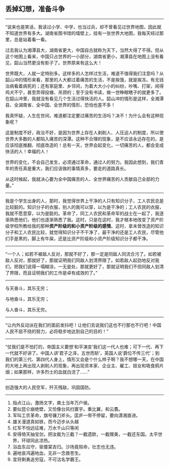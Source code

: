 ## 丢掉幻想，准备斗争

---

“说来也是笑话，我读过小学、中学，也当过兵，却不曾看见过世界地图，因此就不知道世界有多大。湖南省图书馆的墙壁上，挂有一张世界大地图，我每天经过那里，总是站着看一看。

过去我认为湘潭县大，湖南省更大，中国自古就称为天下，当然大得了不得。但从这个地图上看来，中国只占世界的一小部分，湖南省更小，湘潭县在地图上没有看见，韶山当然更没有影子了。世界原来有这么大！

世界既大，人就一定特别多。这样多的人怎样过生活，难道不值得我们注意吗？从韶山冲的情形来看，那里的人大都过着痛苦的生活，不是挨饿，就是挨冻。有无钱治病看着病死的；还有家庭里、乡邻间，为着大大小小的纠纷，吵嘴、打架，闹得鸡犬不宁，甚至弄得投塘、吊颈的；至于没有书读，做一世睁眼瞎子的就更多了。在韶山冲里，我就没有看见几个生活过得快活的人。韶山冲的情形是这样，全湘潭县、全湖南省、全中国、全世界的情形，恐怕也差不多！

我真怀疑，人生在世间，难道都注定要过痛苦的生活吗？决不！为什么会有这种现象呢？

这是制度不好，政治不好，是因为世界上存在人剥削人、人压迫人的制度，所以使世界大多数的人都陷入痛苦的深潭。这种不合理的现象，是不应该永远存在的，是应该彻底推翻、彻底改造的！总有一天，世界会起变化，一切痛苦的人，都会变成快活的人！幸福的人！

世界的变化，不会自己发生，必须通过革命，通过人的努力。我因此想到，我们青年的责任真是重大，我们应该做的事情真多，要走的道路真长。

从这时候起，我就决心要为全中国痛苦的人、全世界痛苦的人贡献自己全部的力量。”

---

我是个学生出身的人，那时，我觉得世界上干净的人只有知识分子，工人农民总是比较脏的。知识分子的衣服，别人的我可以穿，以为是干净的；工人农民的衣服，我就不愿意穿，以为是脏的。革命了，同工人农民和革命军的战士在一起了，我逐渐熟悉他们，他们也逐渐熟悉了我。这时，只是在这时，我才根本地改变了资产阶级学校所教给我的那种**资产阶级的和小资产阶级的感情**。这时，拿未曾改造的知识分子和工人农民比较，就觉得知识分子不干净了，最干净的还是工人农民，尽管他们手是黑的，脚上有牛屎，还是比资产阶级和小资产阶级知识分子都干净。

---

“一个人；如若不被敌人反对，那就不好了，那一定是同敌人同流合污了。如若被敌人反对，那就好了，那就证明我们同敌人划清界限了。如若敌人起劲地反对我们，把我们说得一塌糊涂，一无是处，那就更好了，那就证明我们不但同敌人划清了界限，而且证明我们的工作是卓有成效的了。”

---

与天奋斗，其乐无穷；

与地奋斗，其乐无穷；

与人奋斗，其乐无穷。

---

“让内外反动派在我们的面前发抖吧！让他们去说我们这也不行那也不行吧！中国人民不屈不挠的努力，必将稳步地达到自己的目的！”

---

“仗我们是不怕打的，帝国主义要想‘和平演变’我们这一代人也难；可下一代、再下一代就不好讲了。中国人讲‘君子之泽，五世而斩’，英国人说‘爵位不传三代’；到我们的第三代、第四代人身上，情形又会是个什么样子啊？我不想哪一天，在中国的大地上再出现人剥削人的现象，再出现资本家、企业主、雇工、妓女和吸食鸦片烟；如果那样，许多烈士的血就白流了……”

---

创造强大的人民空军，歼灭残敌，巩固国防。

---

1. 指点江山，激扬文字，粪土当年万户侯。
2. 要似昆仑崩绝壁，又恰像台风扫寰宇。重比翼，和云翥。
3. 军叫工农革命，旗号镰刀斧头。匡庐一带不停留，要向潇湘直进。
4. 雄关漫道真如铁，而今迈步从头越
5. 红军不怕远征难，万水千山只等闲
6. 安得倚天抽宝剑，把汝裁为三截？一截遗欧，一截赠美，一截还东国。太平世界，环球同此凉热。
7. 浴血东瓜守，驱倭棠吉归。沙场竟殒命，壮志也无违。
8. 遍地哀鸿遍地血，无非一念救苍生。
9. 宜将剩勇追穷寇，不可沽名学霸王。